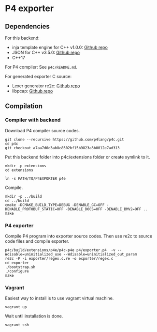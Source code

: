 # P4 exporter

## Dependencies

For this backend:

- inja template engine for C++ v1.0.0: [Github repo](https://github.com/pantor/inja) 
- JSON for C++ v3.5.0: [Github repo](https://github.com/nlohmann/json) 
- C++17

For P4 compiler:
See `p4c/README.md`.

For generated exporter C source:

- Lexer generator re2c: [Github repo](https://github.com/skvadrik/re2c) 
- libpcap: [Github repo](https://github.com/the-tcpdump-group/libpcap) 

## Compilation

### Compiler with backend
Download P4 compiler source codes.

```
git clone --recursive https://github.com/p4lang/p4c.git
cd p4c
git checkout a7aa7d0d3ab8c8502bf15b9823a3b0012e7ad313
```

Put this backend folder into p4c/extensions folder or create symlink to it.
```
mkdir -p extensions
cd extensions

ln -s PATH/TO/P4EXPORTER p4e
```

Compile.
```
mkdir -p ../build
cd ../build
cmake -DCMAKE_BUILD_TYPE=DEBUG -DENABLE_GC=OFF -DENABLE_PROTOBUF_STATIC=OFF -DENABLE_DOCS=OFF -DENABLE_BMV2=OFF ..
make
```

### P4 exporter
Compile P4 program into exporter source codes. Then use re2c to source code files and compile exporter.

```
p4c/build/extensions/p4e/p4c-p4e p4/exporter.p4  -v --Wdisable=uninitialized_use --Wdisable=uninitialized_out_param
re2c -P -i exporter/regex.c.re -o exporter/regex.c
cd exporter
./bootstrap.sh
./configure
make
```

### Vagrant
Easiest way to install is to use vagrant virtual machine.
```
vagrant up
```

Wait until installation is done.

```
vagrant ssh
```

